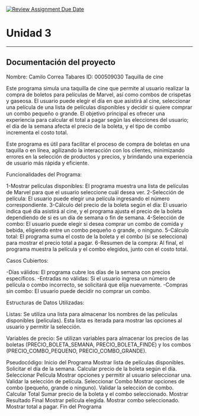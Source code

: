 [![Review Assignment Due Date](https://classroom.github.com/assets/deadline-readme-button-22041afd0340ce965d47ae6ef1cefeee28c7c493a6346c4f15d667ab976d596c.svg)](https://classroom.github.com/a/MuElT52l)
# Unidad 3
---
## Documentación del proyecto
Nombre:  Camilo Correa Tabares
ID:  000509030
    Taquilla de cine

Este programa simula una taquilla de cine que permite al usuario realizar la compra de boletos para películas de Marvel, así como combos de crispetas y gaseosa. El usuario puede elegir el día en que asistirá al cine, seleccionar una película de una lista de películas disponibles y decidir si quiere comprar un combo pequeño o grande.
El objetivo principal es ofrecer una experiencia para calcular el total a pagar según las elecciones del usuario; el día de la semana afecta el precio de la boleta, y el tipo de combo incrementa el costo total.

Este programa es útil para facilitar el proceso de compra de boletas en una taquilla o en línea, agilizando la interacción con los clientes, minimizando errores en la selección de productos y precios, y brindando una experiencia de usuario más rápida y eficiente.

Funcionalidades del Programa:

1-Mostrar películas disponibles: El programa muestra una lista de películas de Marvel para que el usuario seleccione cuál desea ver.
2-Selección de película: El usuario puede elegir una película ingresando el número correspondiente.
3-Cálculo del precio de la boleta según el día: El usuario indica qué día asistirá al cine, y el programa ajusta el precio de la boleta dependiendo de si es un día de semana o fin de semana.
4-Selección de combo: El usuario puede elegir si desea comprar un combo de comida y bebida, eligiendo entre un combo pequeño o grande, o ninguno.
5-Cálculo total: El programa suma el costo de la boleta y el combo (si se selecciona) para mostrar el precio total a pagar.
6-Resumen de la compra: Al final, el programa muestra la película y el combo elegidos, junto con el costo total.

Casos Cubiertos:

-Días válidos: El programa cubre los días de la semana con precios específicos.
-Entradas no válidas: Si el usuario ingresa un número de película o combo incorrecto, se solicitará que elija nuevamente.
-Compras sin combo: El usuario puede decidir no comprar un combo.

Estructuras de Datos Utilizadas:

Listas: Se utiliza una lista para almacenar los nombres de las películas disponibles (peliculas). Esta lista es iterada para mostrar las opciones al usuario y permitir la selección.

Variables de precio: Se utilizan variables para almacenar los precios de las boletas (PRECIO_BOLETA_SEMANA, PRECIO_BOLETA_FINDE) y los combos (PRECIO_COMBO_PEQUENO, PRECIO_COMBO_GRANDE).

Pseudocódigo:
Inicio del Programa
    Mostrar lista de películas disponibles.
    Solicitar el día de la semana.
    Calcular precio de la boleta según el día.
Seleccionar Película
    Mostrar opciones y permitir al usuario seleccionar una.
    Validar la selección de película.
Seleccionar Combo
    Mostrar opciones de combo (pequeño, grande o ninguno).
    Validar la selección de combo.
Calcular Total
    Sumar precio de la boleta y el combo seleccionado.
Mostrar Resultado Final
    Mostrar película elegida.
    Mostrar combo seleccionado.
    Mostrar total a pagar.
Fin del Programa










